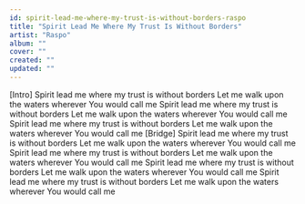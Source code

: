 ```yaml
---
id: spirit-lead-me-where-my-trust-is-without-borders-raspo
title: "Spirit Lead Me Where My Trust Is Without Borders"
artist: "Raspo"
album: ""
cover: ""
created: ""
updated: ""
---
```


[Intro]
Spirit lead me where my trust is without borders
Let me walk upon the waters wherever You would call me
Spirit lead me where my trust is without borders
Let me walk upon the waters wherever You would call me
Spirit lead me where my trust is without borders
Let me walk upon the waters wherever You would call me
[Bridge]
Spirit lead me wherе my trust is without borders
Let me walk upon thе waters wherever You would call me
Spirit lead me where my trust is without borders
Let me walk upon the waters wherever You would call me
Spirit lead me where my trust is without borders
Let me walk upon the waters wherever You would call me
Spirit lead me where my trust is without borders
Let me walk upon the waters wherever You would call me